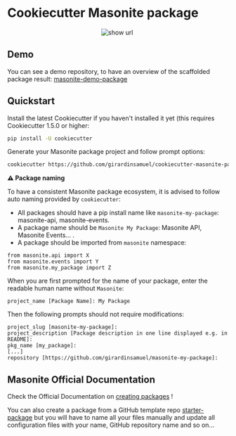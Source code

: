 # Cookiecutter Masonite package

<p align="center">
  <img src="https://pyup.io/repos/github/girardinsamuel/cookiecutter-masonite-package/python-3-shield.svg?t=1600644773859" class="badge-modal-trigger-py3 shield" data-toggle="tooltip" data-placement="top" title="show url" id="py3-shield">
  <img src="https://pyup.io/repos/github/girardinsamuel/cookiecutter-masonite-package/shield.svg" class="badge-modal-trigger shield" data-toggle="tooltip" data-placement="top" title="" id="shield" data-original-title="show url">
</p>

## Demo

You can see a demo repository, to have an overview of the scaffolded package result:
[masonite-demo-package](https://github.com/girardinsamuel/masonite-demo-package)

## Quickstart

Install the latest Cookiecutter if you haven't installed it yet (this requires Cookiecutter 1.5.0 or higher:

```bash
pip install -U cookiecutter
```

Generate your Masonite package project and follow prompt options:

```bash
cookiecutter https://github.com/girardinsamuel/cookiecutter-masonite-package.git
```

**⚠️ Package naming**

To have a consistent Masonite package ecosystem, it is advised to follow auto naming provided by `cookiecutter`:

- All packages should have a pip install name like `masonite-my-package`: masonite-api, masonite-events.
- A package name should be `Masonite My Package`: Masonite API, Masonite Events... .
- A package should be imported from `masonite` namespace:

```
from masonite.api import X
from masonite.events import Y
from masonite.my_package import Z
```

When you are first prompted for the name of your package, enter the readable human name without `Masonite`:

```
project_name [Package Name]: My Package
```

Then the following prompts should not require modifications:

```
project_slug [masonite-my-package]:
project_description [Package description in one line displayed e.g. in README]:
pkg_name [my_package]:
[...]
repository [https://github.com/girardinsamuel/masonite-my-package]:

```

## Masonite Official Documentation

Check the Official Documentation on [creating packages](https://docs.masoniteproject.com/advanced/creating-packages) !

You can also create a package from a GitHub template repo [starter-package](https://github.com/MasoniteFramework/starter-package/generate) but you will have to
name all your files manually and update all configuration files with your name, GitHub repository name and so on...
